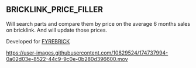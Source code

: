 ## BRICKLINK_PRICE_FILLER

Will search parts and compare them by price on the average 6 months sales on bricklink.
And will update those prices.

Developed for [FYREBRICK](https://www.fyrebrick.nl/en/)


https://user-images.githubusercontent.com/10829524/174737994-0a02d03e-8522-44c9-9c0e-0b280d396600.mov

